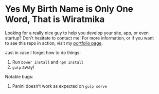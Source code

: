 # Yes My Birth Name is Only One Word, That is Wiratmika

Looking for a really nice guy to help you develop your site, app, or even startup? Don't hesitate to contact me! For more information, or if you want to see this repo in action, visit my [portfolio page](http://wiratmika.me).

Just in case I forget how to do things:

1. Run `bower install` and `npm install`
2. `gulp` away!

Notable bugs:
1. Panini doesn't work as expected on `gulp serve`
